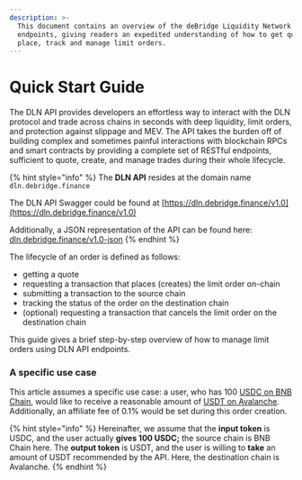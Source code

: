 ```yaml
---
description: >-
  This document contains an overview of the deBridge Liquidity Network API
  endpoints, giving readers an expedited understanding of how to get quotes,
  place, track and manage limit orders.
---
```


# Quick Start Guide

The DLN API provides developers an effortless way to interact with the DLN protocol and trade across chains in seconds with deep liquidity, limit orders, and protection against slippage and MEV. The API takes the burden off of building complex and sometimes painful interactions with blockchain RPCs and smart contracts by providing a complete set of RESTful endpoints, sufficient to quote, create, and manage trades during their whole lifecycle.

{% hint style="info" %}
The **DLN API** resides at the domain name `dln.debridge.finance`

The DLN API Swagger could be found at [https://dln.debridge.finance/v1.0](https://dln.debridge.finance/v1.0)

Additionally, a JSON representation of the API can be found here: [dln.debridge.finance/v1.0-json](https://dln.debridge.finance/v1.0-json)
{% endhint %}

The lifecycle of an order is defined as follows:

* getting a quote
* requesting a transaction that places (creates) the limit order on-chain
* submitting a transaction to the source chain
* tracking the status of the order on the destination chain
* (optional) requesting a transaction that cancels the limit order on the destination chain

This guide gives a brief step-by-step overview of how to manage limit orders using DLN API endpoints.

### A specific use case <a href="#a-specific-use-case" id="a-specific-use-case"></a>

This article assumes a specific use case: a user, who has 100 [USDC on BNB Chain](https://bscscan.com/token/0x8ac76a51cc950d9822d68b83fe1ad97b32cd580d), would like to receive a reasonable amount of [USDT on Avalanche](https://snowtrace.io/address/0x9702230a8ea53601f5cd2dc00fdbc13d4df4a8c7). Additionally, an affiliate fee of 0.1% would be set during this order creation.

{% hint style="info" %}
Hereinafter, we assume that the **input token** is USDC, and the user actually **gives 100 USDC;** the source chain is BNB Chain here. The **output token** is USDT, and the user is willing to **take** an amount of USDT recommended by the API. Here, the destination chain is Avalanche.
{% endhint %}

